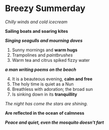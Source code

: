 # Breezy Summerday

_Chilly winds and cold icecream_

**Sailing boats and soaring kites**

**_Singing seagulls and mourning doves_**

1. Sunny mornings and **warm hugs**
2. Trampolines and _paintbrushes_
3. Warm tea and citrus spiked fizzy water

**_a man writing poems on the beach_**

4. It is a beauteous evening, **calm and free**
5. The holy time is quiet as a Nun
6. Breathless with adoration; the broad sun
7. Is sinking down in its **tranquillity**

_The night has come the stars are shining._

**Are reflected in the ocean of calmness**

_**Peace and quiet, even the mosquito doesn't fart**_
